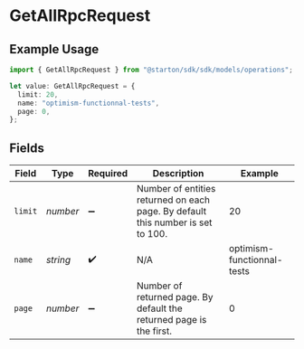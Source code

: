 # GetAllRpcRequest

## Example Usage

```typescript
import { GetAllRpcRequest } from "@starton/sdk/sdk/models/operations";

let value: GetAllRpcRequest = {
  limit: 20,
  name: "optimism-functionnal-tests",
  page: 0,
};
```

## Fields

| Field                                                                           | Type                                                                            | Required                                                                        | Description                                                                     | Example                                                                         |
| ------------------------------------------------------------------------------- | ------------------------------------------------------------------------------- | ------------------------------------------------------------------------------- | ------------------------------------------------------------------------------- | ------------------------------------------------------------------------------- |
| `limit`                                                                         | *number*                                                                        | :heavy_minus_sign:                                                              | Number of entities returned on each page. By default this number is set to 100. | 20                                                                              |
| `name`                                                                          | *string*                                                                        | :heavy_check_mark:                                                              | N/A                                                                             | optimism-functionnal-tests                                                      |
| `page`                                                                          | *number*                                                                        | :heavy_minus_sign:                                                              | Number of returned page. By default the returned page is the first.             | 0                                                                               |